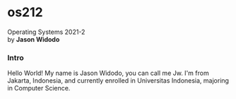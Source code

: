# os212
Operating Systems 2021-2  
by **Jason Widodo**  

### Intro  

Hello World! My name is Jason Widodo, you can call me Jw. I'm from Jakarta, Indonesia, and currently enrolled in Universitas Indonesia, majoring in Computer Science.  

